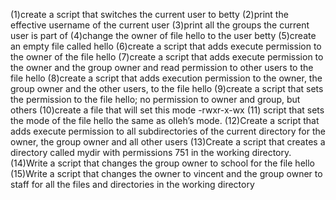 (1)create a script that switches the current user to betty
(2)print the effective username of the current user
(3)print all the groups the current user is part of
(4)change the owner of file hello to the user betty
(5)create an empty file called hello
(6)create a script that adds execute permission to the owner of the file hello
(7)create a script that adds execute permission to the owner and the group owner and read permission to other users to the file hello
(8)create a script that adds execution permission to the owner, the group owner and the other users, to the file hello
(9)create a script that sets the permission to the file hello; no permission to owner and group, but others
(10)create a file that will set this mode -rwxr-x-wx
(11) script that sets the mode of the file hello the same as olleh’s mode.
(12)Create a script that adds execute permission to all subdirectories of the current directory for the owner, the group owner and all other users
(13)Create a script that creates a directory called mydir with permissions 751 in the working directory. 
(14)Write a script that changes the group owner to school for the file hello
(15)Write a script that changes the owner to vincent and the group owner to staff for all the files and directories in the working directory

